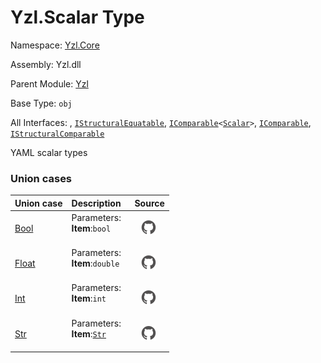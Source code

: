 # Yzl.Scalar Type

Namespace: [Yzl.Core](/reference/yzl-core)

Assembly: Yzl.dll

Parent Module: [Yzl](/reference/yzl-core-yzl)

Base Type: <code>obj</code>

All Interfaces: , <code><a href="https://docs.microsoft.com/dotnet/api/system.collections.istructuralequatable">IStructuralEquatable</a></code>, <code><span><a href="https://docs.microsoft.com/dotnet/api/system.icomparable-1">IComparable</a>&lt;<a href="/reference/yzl-core-yzl-scalar">Scalar</a>&gt;</span></code>, <code><a href="https://docs.microsoft.com/dotnet/api/system.icomparable">IComparable</a></code>, <code><a href="https://docs.microsoft.com/dotnet/api/system.collections.istructuralcomparable">IStructuralComparable</a></code>

YAML scalar types

### Union cases

Union case | Description | Source
:--- | :--- | :---:
[Bool](#Bool)&nbsp; | Parameters: &nbsp;<br />**Item**:<code>bool</code>&nbsp;<br />&nbsp;&nbsp; | [![Link to source code](/content/img/github.png)](https://github.com/queil/yzl/tree/master/src/Yzl.fs#L69-69)&nbsp;
[Float](#Float)&nbsp; | Parameters: &nbsp;<br />**Item**:<code>double</code>&nbsp;<br />&nbsp;&nbsp; | [![Link to source code](/content/img/github.png)](https://github.com/queil/yzl/tree/master/src/Yzl.fs#L67-67)&nbsp;
[Int](#Int)&nbsp; | Parameters: &nbsp;<br />**Item**:<code>int</code>&nbsp;<br />&nbsp;&nbsp; | [![Link to source code](/content/img/github.png)](https://github.com/queil/yzl/tree/master/src/Yzl.fs#L66-66)&nbsp;
[Str](#Str)&nbsp; | Parameters: &nbsp;<br />**Item**:<code><a href="/reference/yzl-core-yzl-str">Str</a></code>&nbsp;<br />&nbsp;&nbsp; | [![Link to source code](/content/img/github.png)](https://github.com/queil/yzl/tree/master/src/Yzl.fs#L68-68)&nbsp;



